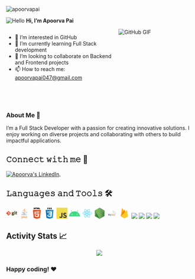 <p align="left">
  <img src="https://komarev.com/ghpvc/?username=apoorvapai&label=Profile%20views&color=0e75b6&style=flat" alt="apoorvapai" />
</p>

<p align="left">
  <img src="https://media.giphy.com/media/hvRJCLFzcasrR4ia7z/giphy.gif" width="20px" alt="Hello"> <b>Hi, I’m Apoorva Pai</b>
</p>

<div style="display: flex; align-items: flex-start;">
  <div style="flex: 1;">
    <div style="flex-shrink: 0; margin-left: 20px;">
    <img src="https://res.cloudinary.com/practicaldev/image/fetch/s--O0u1bNHs--/c_limit%2Cf_auto%2Cfl_progressive%2Cq_66%2Cw_880/https://miro.medium.com/max/1400/0*PXf5ge7QCN9Ga_CL.gif" alt="GitHub GIF" width="200px" height="200px" align="right">
  </div>
    <ul>
      <li>👀 I’m interested in GitHub</li>
      <li>🌱 I’m currently learning Full Stack development</li>
      <li>💞️ I’m looking to collaborate on Backend and Frontend projects</li>
      <li>📫 How to reach me: <a href="mailto:apoorvapai047@gmail.com">apoorvapai047@gmail.com</a></li>
    </ul>
  </div>
  
</div>

### About Me 🌟
I’m a Full Stack Developer with a passion for creating innovative solutions. I enjoy working on diverse projects and collaborating with others to build impactful applications.


## 𝙲𝚘𝚗𝚗𝚎𝚌𝚝 𝚠𝚒𝚝𝚑 𝚖𝚎 🤝  

<a href="https://www.linkedin.com/in/apoorva-pai">
  <img align="center" alt="Apoorva's LinkedIn" height="40px" width="30px" src="https://cdn.jsdelivr.net/npm/simple-icons@v3/icons/linkedin.svg" />
</a>&ensp;

## 𝙻𝚊𝚗𝚐𝚞𝚊𝚐𝚎𝚜 𝚊𝚗𝚍 𝚃𝚘𝚘𝚕𝚜 🛠  

<code><img height="30" src="https://raw.githubusercontent.com/github/explore/80688e429a7d4ef2fca1e82350fe8e3517d3494d/topics/git/git.png"></code>
<code><img height="30" src="https://raw.githubusercontent.com/github/explore/80688e429a7d4ef2fca1e82350fe8e3517d3494d/topics/java/java.png"></code>
<code><img height="30" src="https://raw.githubusercontent.com/github/explore/80688e429a7d4ef2fca1e82350fe8e3517d3494d/topics/html/html.png"></code>
<code><img height="30" src="https://raw.githubusercontent.com/github/explore/80688e429a7d4ef2fca1e82350fe8e3517d3494d/topics/css/css.png"></code>
<code><img height="30" src="https://raw.githubusercontent.com/github/explore/80688e429a7d4ef2fca1e82350fe8e3517d3494d/topics/javascript/javascript.png"></code>
<code><img height="30" src="https://raw.githubusercontent.com/github/explore/80688e429a7d4ef2fca1e82350fe8e3517d3494d/topics/android/android.png"></code>
<code><img height="30" src="https://raw.githubusercontent.com/github/explore/80688e429a7d4ef2fca1e82350fe8e3517d3494d/topics/react/react.png"></code> 
<code><img height="30" src="https://raw.githubusercontent.com/github/explore/80688e429a7d4ef2fca1e82350fe8e3517d3494d/topics/nodejs/nodejs.png"></code>
<code><img height="30" src="https://raw.githubusercontent.com/github/explore/80688e429a7d4ef2fca1e82350fe8e3517d3494d/topics/mysql/mysql.png"></code>
<code><img height="30" src="https://raw.githubusercontent.com/github/explore/80688e429a7d4ef2fca1e82350fe8e3517d3494d/topics/firebase/firebase.png"></code>
<code><img height="30" src="https://upload.wikimedia.org/wikipedia/commons/thumb/b/b2/Bootstrap_logo.svg/1024px-Bootstrap_logo.svg.png"></code>
<code><img height="30" src="https://cdn.iconscout.com/icon/free/png-512/c-programming-569564.png"></code>
<code><img height="30" src="https://e7.pngegg.com/pngimages/46/626/png-clipart-c-logo-the-c-programming-language-computer-icons-computer-programming-source-code-programming-miscellaneous-template.png"></code>
<code><img height="30" src="https://upload.wikimedia.org/wikipedia/commons/thumb/9/9a/Visual_Studio_Code_1.35_icon.svg/1024px-Visual_Studio_Code_1.35_icon.svg.png"></code>

## Activity Stats 📈

<p align="center">
 <img
      height="180em"
        src="https://github-readme-stats.vercel.app/api/top-langs?username=apoorvapai&show_icons=true&hide_border=true&layout=compact&langs_count=8&theme=tokyonight" />
</p>


### Happy coding! ❤️
